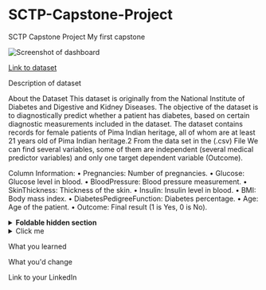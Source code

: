 # SCTP-Capstone-Project
SCTP Capstone Project
 My first capstone

![Screenshot of dashboard](https://imgur.com/H7lfPNi.jpeg)


[Link to dataset](https://drive.google.com/file/d/15QF7pSUJkCzldLHn4pDC1zfpmf4m6mSW/view?usp=sharing)

Description of dataset

About the Dataset
This dataset is originally from the National Institute of Diabetes and Digestive and Kidney Diseases. The objective of the dataset is to diagnostically predict whether a patient has diabetes, based on certain diagnostic measurements included in the dataset. The dataset contains records for female patients of Pima Indian heritage, all of whom are at least 21 years old  of Pima Indian heritage.2
From the data set in the (.csv) File We can find several variables, some of them are independent (several medical predictor variables) and only one target dependent variable (Outcome).

Column Information:
•	Pregnancies: Number of pregnancies.
•	Glucose: Glucose level in blood.
•	BloodPressure: Blood pressure measurement.
•	SkinThickness: Thickness of the skin.
•	Insulin: Insulin level in blood.
•	BMI: Body mass index.
•	DiabetesPedigreeFunction: Diabetes percentage.
•	Age: Age of the patient.
•	Outcome: Final result (1 is Yes, 0 is No).


<details>
<summary><b>Foldable hidden section</b></summary>

Any folded content here. It requires an empty line just above it!

</details>


<details>
  <summary>Click me</summary>
  
  ### Heading
  1. Foo
  2. Bar
     * Baz
     * Qux

  ### Some Javascript
  
js
  function logSomething(something) {
    console.log('Something', something);
  }
  
</details>

What you learned

What you'd change

Link to your LinkedIn
